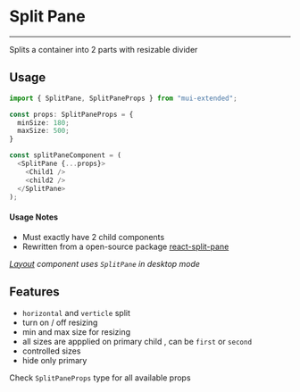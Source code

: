 # Split Pane

---

Splits a container into 2 parts with resizable divider

## Usage

```typescript
import { SplitPane, SplitPaneProps } from "mui-extended";

const props: SplitPaneProps = {
  minSize: 180;
  maxSize: 500;
}

const splitPaneComponent = (
  <SplitPane {...props}>
    <Child1 />
    <child2 />
  </SplitPane>
);
```

#### Usage Notes

- Must exactly have 2 child components
- Rewritten from a open-source package [react-split-pane
  ](https://www.npmjs.com/package/react-split-pane)

_[Layout](../layout) component uses `SplitPane` in desktop mode_

## Features

- `horizontal` and `verticle` split
- turn on / off resizing
- min and max size for resizing
- all sizes are appplied on primary child , can be `first` or `second`
- controlled sizes
- hide only primary

Check `SplitPaneProps` type for all available props
